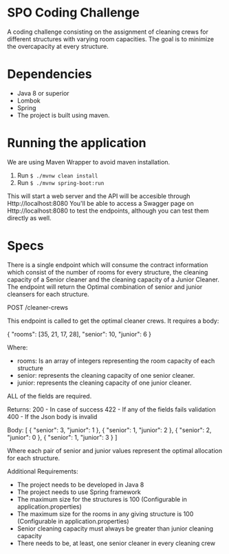 # SPO Coding Challenge

A coding challenge consisting on the assignment of cleaning crews for different structures with varying room capacities. 
The goal is to minimize the overcapacity at every structure. 

# Dependencies
- Java 8 or superior
- Lombok
- Spring 
- The project is built using maven. 

# Running the application
We are using Maven Wrapper to avoid maven installation. 

1. Run ```$ ./mvnw clean install```
2. Run ```$ ./mvnw spring-boot:run``` 

This will start a web server and the API will be accesible through Http://localhost:8080
You'll be able to access a Swagger page on Http://localhost:8080 to test the endpoints, although you can test them directly as well.

# Specs 
There is a single endpoint which will consume the contract information which consist of the number of rooms for every structure, 
the cleaning capacity of a Senior cleaner and the cleaning capacity of a Junior Cleaner. The endpoint will return the Optimal 
combination of senior and junior cleansers for each structure. 

POST /cleaner-crews

This endpoint is called to get the optimal cleaner crews. It requires a body: 

{   "rooms": [35, 21, 17, 28], 
    "senior": 10, 
    "junior": 6 
}

Where: 
- rooms: Is an array of integers representing the room capacity of each structure
- senior: represents the cleaning capacity of one senior cleaner. 
- junior: represents the cleaning capacity of one junior cleaner. 

ALL of the fields are required. 

Returns: 
200 - In case of success 
422 - If any of the fields fails validation
400 - If the Json body is invalid

Body: 
[
    {
        "senior": 3,
        "junior": 1
    },
    {
        "senior": 1,
        "junior": 2
    },
    {
        "senior": 2,
        "junior": 0
    },
    {
        "senior": 1,
        "junior": 3
    }
]

Where each pair of senior and junior values represent the optimal allocation for each structure. 

Additional Requirements: 
- The project needs to be developed in Java 8 
- The project needs to use Spring framework
- The maximum size for the structures is 100 (Configurable in application.properties)
- The maximum size for the rooms in any giving structure is 100 (Configurable in application.properties)
- Senior cleaning capacity must always be greater than junior cleaning capacity
- There needs to be, at least, one senior cleaner in every cleaning crew
